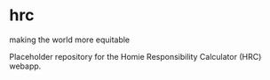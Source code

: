 # hrc
making the world more equitable

Placeholder repository for the Homie Responsibility Calculator (HRC) webapp.
